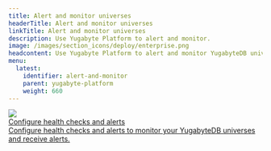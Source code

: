 ```yaml
---
title: Alert and monitor universes
headerTitle: Alert and monitor universes
linkTitle: Alert and monitor universes
description: Use Yugabyte Platform to alert and monitor.
image: /images/section_icons/deploy/enterprise.png
headcontent: Use Yugabyte Platform to alert and monitor YugabyteDB universes.
menu:
  latest:
    identifier: alert-and-monitor
    parent: yugabyte-platform
    weight: 660
---
```


<div class="row">

  <div class="col-12 col-md-6 col-lg-12 col-xl-6">
    <a class="section-link icon-offset" href="cluster-health/">
      <div class="head">
        <img class="icon" src="/images/section_icons/manage/diagnostics.png" aria-hidden="true" />
        <div class="title">Configure health checks and alerts</div>
      </div>
      <div class="body">
        Configure health checks and alerts to monitor your YugabyteDB universes and receive alerts.
      </div>
    </a>
  </div>

</div>
